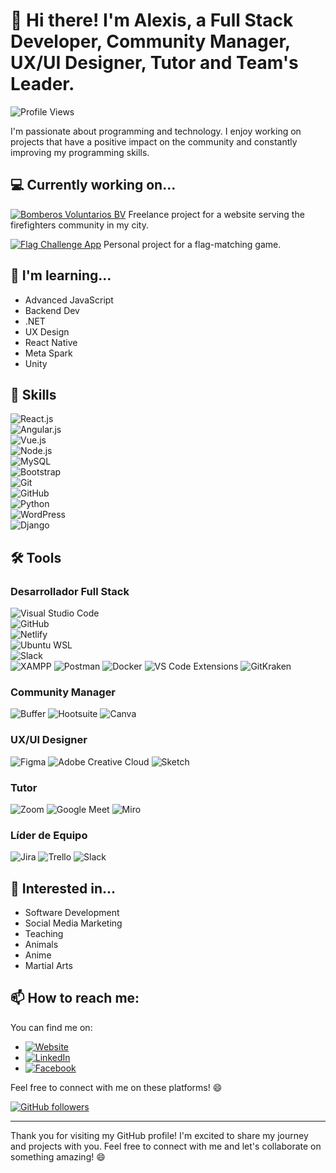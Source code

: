 # 👋 Hi there! I'm Alexis, a Full Stack Developer, Community Manager, UX/UI Designer, Tutor and Team's Leader.

![Profile Views](https://komarev.com/ghpvc/?username=alexis-ramos-ok&color=green)

I'm passionate about programming and technology. I enjoy working on projects that have a positive impact on the community and constantly improving my programming skills.

## 💻 Currently working on...

[![Bomberos Voluntarios BV](https://img.shields.io/badge/Bomberos%20Voluntarios%20BV-Website-blue)](https://bomberos-voluntarios-bv.netlify.app/) Freelance project for a website serving the firefighters community in my city.

[![Flag Challenge App](https://img.shields.io/badge/Flag%20Challenge%20App-Project-green)](https://flag-challenge-app.netlify.app/) Personal project for a flag-matching game.

## 🌱 I'm learning...

- Advanced JavaScript
- Backend Dev
- .NET
- UX Design
- React Native
- Meta Spark
- Unity

## 💼 Skills

![React.js](https://img.shields.io/badge/React.js-%2361DAFB.svg?style=for-the-badge&logo=react&logoColor=white)  
![Angular.js](https://img.shields.io/badge/Angular.js-%23DD0031.svg?style=for-the-badge&logo=angular&logoColor=white)  
![Vue.js](https://img.shields.io/badge/Vue.js-%234FC08D.svg?style=for-the-badge&logo=vue.js&logoColor=white)  
![Node.js](https://img.shields.io/badge/Node.js-%2343853D.svg?style=for-the-badge&logo=node.js&logoColor=white)  
![MySQL](https://img.shields.io/badge/MySQL-%2300f.svg?style=for-the-badge&logo=mysql&logoColor=white)  
![Bootstrap](https://img.shields.io/badge/Bootstrap-%23563D7C.svg?style=for-the-badge&logo=bootstrap&logoColor=white)  
![Git](https://img.shields.io/badge/Git-%23F05032.svg?style=for-the-badge&logo=git&logoColor=white)  
![GitHub](https://img.shields.io/badge/GitHub-%23121011.svg?style=for-the-badge&logo=github&logoColor=white)  
![Python](https://img.shields.io/badge/Python-%2314354C.svg?style=for-the-badge&logo=python&logoColor=white)  
![WordPress](https://img.shields.io/badge/WordPress-%23117AC9.svg?style=for-the-badge&logo=wordpress&logoColor=white)  
![Django](https://img.shields.io/badge/Django-%23092E20.svg?style=for-the-badge&logo=django&logoColor=white)  

## 🛠️ Tools 

### Desarrollador Full Stack
![Visual Studio Code](https://img.shields.io/badge/Visual%20Studio%20Code-%23007ACC.svg?style=for-the-badge&logo=visual-studio-code&logoColor=white)  
![GitHub](https://img.shields.io/badge/GitHub-%23121011.svg?style=for-the-badge&logo=github&logoColor=white)  
![Netlify](https://img.shields.io/badge/Netlify-%23000000.svg?style=for-the-badge&logo=netlify&logoColor=white)  
![Ubuntu WSL](https://img.shields.io/badge/Ubuntu%20WSL-%231572B6.svg?style=for-the-badge&logo=ubuntu&logoColor=white)  
![Slack](https://img.shields.io/badge/Slack-%234A154B.svg?style=for-the-badge&logo=slack&logoColor=white)  
![XAMPP](https://img.shields.io/badge/XAMPP-%23FB7A24.svg?style=for-the-badge&logo=xampp&logoColor=white) 
![Postman](https://img.shields.io/badge/Postman-%23FF6C37.svg?style=for-the-badge&logo=postman&logoColor=white)
![Docker](https://img.shields.io/badge/Docker-%232496ED.svg?style=for-the-badge&logo=docker&logoColor=white)
![VS Code Extensions](https://img.shields.io/badge/VS%20Code%20Extensions-%23007ACC.svg?style=for-the-badge&logo=visual-studio-code&logoColor=white)
![GitKraken](https://img.shields.io/badge/GitKraken-%236E4CC5.svg?style=for-the-badge&logo=gitkraken&logoColor=white)

### Community Manager
![Buffer](https://img.shields.io/badge/Buffer-%23758BF4.svg?style=for-the-badge&logo=buffer&logoColor=white)
![Hootsuite](https://img.shields.io/badge/Hootsuite-%23FF5200.svg?style=for-the-badge&logo=hootsuite&logoColor=white)
![Canva](https://img.shields.io/badge/Canva-%2300C4CC.svg?style=for-the-badge&logo=canva&logoColor=white)

### UX/UI Designer
![Figma](https://img.shields.io/badge/Figma-%23F24E1E.svg?style=for-the-badge&logo=figma&logoColor=white)
![Adobe Creative Cloud](https://img.shields.io/badge/Adobe%20Creative%20Cloud-%23FF0000.svg?style=for-the-badge&logo=adobe&logoColor=white)
![Sketch](https://img.shields.io/badge/Sketch-%23F7B500.svg?style=for-the-badge&logo=sketch&logoColor=white)

### Tutor
![Zoom](https://img.shields.io/badge/Zoom-%232D8CFF.svg?style=for-the-badge&logo=zoom&logoColor=white)
![Google Meet](https://img.shields.io/badge/Google%20Meet-%234285F4.svg?style=for-the-badge&logo=google-meet&logoColor=white)
![Miro](https://img.shields.io/badge/Miro-%23005CDE.svg?style=for-the-badge&logo=miro&logoColor=white)

### Líder de Equipo
![Jira](https://img.shields.io/badge/Jira-%230A0FFF.svg?style=for-the-badge&logo=jira&logoColor=white)
![Trello](https://img.shields.io/badge/Trello-%23026AA7.svg?style=for-the-badge&logo=trello&logoColor=white)
![Slack](https://img.shields.io/badge/Slack-%234A154B.svg?style=for-the-badge&logo=slack&logoColor=white)

## 💬 Interested in...

- Software Development
- Social Media Marketing
- Teaching
- Animals
- Anime
- Martial Arts

## 📫 How to reach me:

You can find me on:

- [![Website](https://img.shields.io/badge/Website-%2314354C.svg?style=for-the-badge&logo=wordpress&logoColor=white)](https://alex-dev.netlify.app/)
- [![LinkedIn](https://img.shields.io/badge/LinkedIn-%230077B5.svg?style=for-the-badge&logo=linkedin&logoColor=white)](https://www.linkedin.com/in/alexis-ramos-ok/)
- [![Facebook](https://img.shields.io/badge/Facebook-%231877F2.svg?style=for-the-badge&logo=facebook&logoColor=white)](https://www.facebook.com/alexdev101/)

Feel free to connect with me on these platforms! 😄

[![GitHub followers](https://img.shields.io/github/followers/alexis-ramos-ok?label=Follow&style=social)](https://github.com/alexis-ramos-ok)

---

Thank you for visiting my GitHub profile! I'm excited to share my journey and projects with you. Feel free to connect with me and let's collaborate on something amazing! 😄
